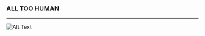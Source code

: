 ### ALL TOO HUMAN
___________________
![Alt Text](https://media.giphy.com/media/3qj3VtNL2nhmw/giphy.gif)
      
      
      

